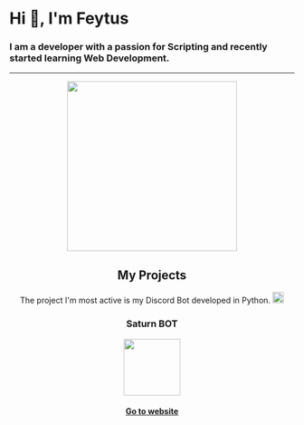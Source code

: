 # Hi 👋, I'm Feytus


### I am a developer with a passion for Scripting and recently started learning Web Development.

-----------

<div align="center"><img src="https://avatars.githubusercontent.com/u/35037869?v=4" width="300"/>

## My Projects

The project I'm most active is my Discord Bot developed in Python. 
<img src="https://cdn.icon-icons.com/icons2/112/PNG/512/python_18894.png" width="20"/>


### Saturn BOT

<img src="https://cdn.icon-icons.com/icons2/2613/PNG/512/astronomy_neptune_galaxy_planet_space_system_universe_icon_156870.png" width="100"/>


#### [Go to website](https://feytus.github.io/Neptun)
